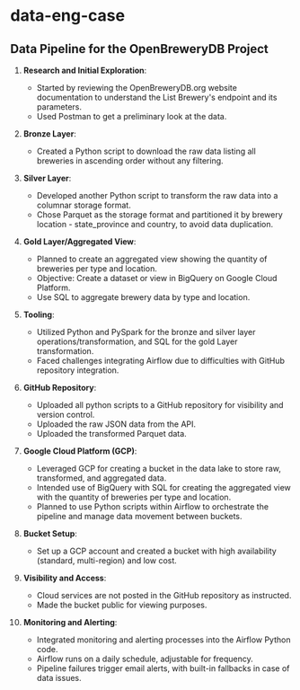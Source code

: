 # data-eng-case

## Data Pipeline for the OpenBreweryDB Project

1. **Research and Initial Exploration**: 
   - Started by reviewing the OpenBreweryDB.org website documentation to understand the List Brewery's endpoint and its parameters.
   - Used Postman to get a preliminary look at the data.

2. **Bronze Layer**: 
   - Created a Python script to download the raw data listing all breweries in ascending order without any filtering.

3. **Silver Layer**: 
   - Developed another Python script to transform the raw data into a columnar storage format.
   - Chose Parquet as the storage format and partitioned it by brewery location - state_province and country, to avoid data duplication.

4. **Gold Layer/Aggregated View**: 
   - Planned to create an aggregated view showing the quantity of breweries per type and location.
   - Objective: Create a dataset or view in BigQuery on Google Cloud Platform.
   - Use SQL to aggregate brewery data by type and location.

5. **Tooling**: 
   - Utilized Python and PySpark for the bronze and silver layer operations/transformation, and SQL for the gold Layer transformation.
   - Faced challenges integrating Airflow due to difficulties with GitHub repository integration.

6. **GitHub Repository**: 
   - Uploaded all python scripts to a GitHub repository for visibility and version control.
   - Uploaded the raw JSON data from the API.
   - Uploaded the transformed Parquet data.

7. **Google Cloud Platform (GCP)**: 
   - Leveraged GCP for creating a bucket in the data lake to store raw, transformed, and aggregated data.
   - Intended use of BigQuery with SQL for creating the aggregated view with the quantity of breweries per type and location.
   - Planned to use Python scripts within Airflow to orchestrate the pipeline and manage data movement between buckets.

8. **Bucket Setup**: 
   - Set up a GCP account and created a bucket with high availability (standard, multi-region) and low cost.

9. **Visibility and Access**: 
   - Cloud services are not posted in the GitHub repository as instructed.
   - Made the bucket public for viewing purposes.

10. **Monitoring and Alerting**:
    - Integrated monitoring and alerting processes into the Airflow Python code.
    - Airflow runs on a daily schedule, adjustable for frequency.
    - Pipeline failures trigger email alerts, with built-in fallbacks in case of data issues.
